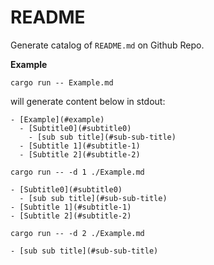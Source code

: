 # README #

Generate catalog of `README.md` on Github Repo.

**Example**

`cargo run -- Example.md`

will generate content below in stdout:

```
- [Example](#example)
  - [Subtitle0](#subtitle0)
    - [sub sub title](#sub-sub-title)
  - [Subtitle 1](#subtitle-1)
  - [Subtitle 2](#subtitle-2)
```

`cargo run -- -d 1 ./Example.md`

```
- [Subtitle0](#subtitle0)
  - [sub sub title](#sub-sub-title)
- [Subtitle 1](#subtitle-1)
- [Subtitle 2](#subtitle-2)
```

`cargo run -- -d 2 ./Example.md`

```
- [sub sub title](#sub-sub-title)
```
